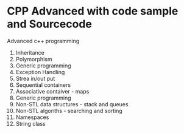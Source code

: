 # CPP Advanced with code sample and Sourcecode
Advanced c++ programming
1. Inheritance
2. Polymorphism
3. Generic programming
4. Exception Handling
5. Strea in/out put
6. Sequential containers
7. Associative contaiver - maps
8. Generic programming
9. Non-STL data structures - stack and queues
10. Non-STL algoriths - searching and sorting
11. Namespaces
12. String class